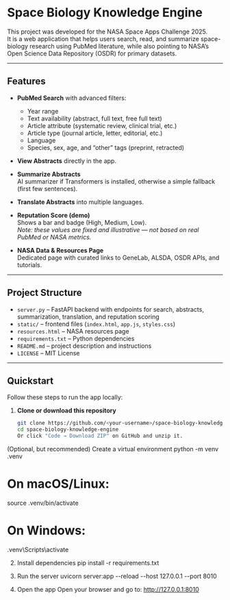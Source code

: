 # Space Biology Knowledge Engine

This project was developed for the NASA Space Apps Challenge 2025.  
It is a web application that helps users search, read, and summarize space-biology research using PubMed literature, while also pointing to NASA’s Open Science Data Repository (OSDR) for primary datasets.

---

## Features

- **PubMed Search** with advanced filters:
  - Year range
  - Text availability (abstract, full text, free full text)
  - Article attribute (systematic review, clinical trial, etc.)
  - Article type (journal article, letter, editorial, etc.)
  - Language
  - Species, sex, age, and “other” tags (preprint, retracted)

- **View Abstracts** directly in the app.

- **Summarize Abstracts**  
  AI summarizer if Transformers is installed, otherwise a simple fallback (first few sentences).

- **Translate Abstracts** into multiple languages.

- **Reputation Score (demo)**  
  Shows a bar and badge (High, Medium, Low).  
  *Note: these values are fixed and illustrative — not based on real PubMed or NASA metrics.*

- **NASA Data & Resources Page**  
  Dedicated page with curated links to GeneLab, ALSDA, OSDR APIs, and tutorials.

---

## Project Structure

- `server.py` – FastAPI backend with endpoints for search, abstracts, summarization, translation, and reputation scoring  
- `static/` – frontend files (`index.html`, `app.js`, `styles.css`)  
- `resources.html` – NASA resources page  
- `requirements.txt` – Python dependencies  
- `README.md` – project description and instructions  
- `LICENSE` – MIT License

---

## Quickstart

Follow these steps to run the app locally:

1. **Clone or download this repository**

   ```bash
   git clone https://github.com/<your-username>/space-biology-knowledge-engine.git
   cd space-biology-knowledge-engine
   Or click "Code → Download ZIP" on GitHub and unzip it.

(Optional, but recommended) Create a virtual environment
python -m venv .venv
# On macOS/Linux:
source .venv/bin/activate
# On Windows:
.venv\Scripts\activate

2. Install dependencies
   pip install -r requirements.txt

3. Run the server
   uvicorn server:app --reload --host 127.0.0.1 --port 8010

4. Open the app
   Open your browser and go to:
   http://127.0.0.1:8010

